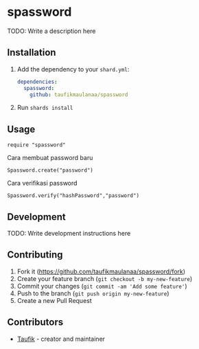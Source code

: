 # spassword

TODO: Write a description here

## Installation

1. Add the dependency to your `shard.yml`:

   ```yaml
   dependencies:
     spassword:
       github: taufikmaulanaa/spassword
   ```

2. Run `shards install`

## Usage

```crystal
require "spassword"
```

Cara membuat password baru 
```crystal
Spassword.create("password")
```

Cara verifikasi password
```crystal
Spassword.verify("hashPassword","password")
```

## Development

TODO: Write development instructions here

## Contributing

1. Fork it (<https://github.com/taufikmaulanaa/spassword/fork>)
2. Create your feature branch (`git checkout -b my-new-feature`)
3. Commit your changes (`git commit -am 'Add some feature'`)
4. Push to the branch (`git push origin my-new-feature`)
5. Create a new Pull Request

## Contributors

- [Taufik](https://github.com/taufikmaulanaa) - creator and maintainer
